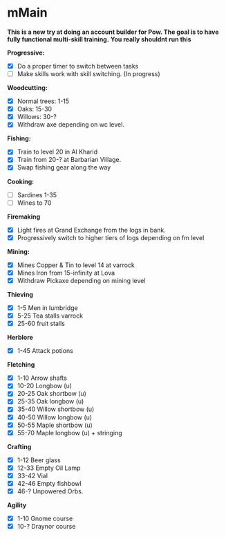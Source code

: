 # mMain
**This is a new try at doing an account builder for Pow. The goal is to have fully functional multi-skill training.**
**You really shouldnt run this**

**Progressive:**
- [X] Do a proper timer to switch between tasks
- [ ] Make skills work with skill switching. (In progress)

**Woodcutting:**
- [X] Normal trees: 1-15
- [X] Oaks: 15-30
- [X] Willows: 30-?
- [X] Withdraw axe depending on wc level.

**Fishing:**
- [X] Train to level 20 in Al Kharid
- [X] Train from 20-? at Barbarian Village.
- [X] Swap fishing gear along the way

**Cooking:**
- [ ] Sardines 1-35
- [ ] Wines to 70

**Firemaking**
- [X] Light fires at Grand Exchange from the logs in bank.
- [X] Progressively switch to higher tiers of logs depending on fm level

**Mining:**
- [X] Mines Copper & Tin to level 14 at varrock
- [X] Mines Iron from 15-infinity at Lova
- [X] Withdraw Pickaxe depending on mining level
  
**Thieving**
- [X] 1-5 Men in lumbridge
- [X] 5-25 Tea stalls varrock
- [X] 25-60 fruit stalls

**Herblore**
- [X] 1-45 Attack potions

**Fletching**
- [X] 1-10 Arrow shafts
- [X] 10-20 Longbow (u)
- [X] 20-25 Oak shortbow (u)
- [X] 25-35 Oak longbow (u)
- [X] 35-40 Willow shortbow (u)
- [X] 40-50 Willow longbow (u)
- [X] 50-55 Maple shortbow (u)
- [X] 55-70 Maple longbow (u) + stringing

**Crafting**
- [X] 1-12 Beer glass
- [X] 12-33 Empty Oil Lamp
- [X] 33-42 Vial
- [X] 42-46 Empty fishbowl
- [X] 46-? Unpowered Orbs.

**Agility**
- [X] 1-10 Gnome course
- [X] 10-? Draynor course